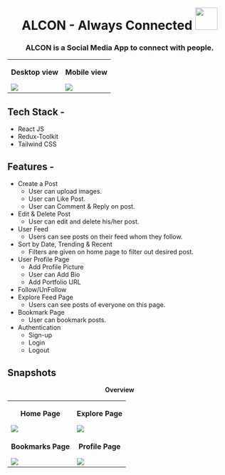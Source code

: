 <h1 align="center">
  ALCON - Always Connected
<img height="50" src="https://user-images.githubusercontent.com/36642146/179075013-f138e810-0ac4-415a-915c-23d56be1448e.png">
</h1>
<h3 align="center">
ALCON is a Social Media App to connect with people. <br/>
</h3>

<table>
<tr>
    <td>
        <p align="center"><strong>Desktop view</strong></p>
        <img src="https://user-images.githubusercontent.com/36642146/179075924-988bbe11-93db-4961-8a63-c128ffc5588a.png"  />
    </td>
    <td>
        <p align="center"><strong>Mobile view</strong></p>
        <img src="https://user-images.githubusercontent.com/36642146/179076171-04b8c402-d250-4a34-9f20-4bf9bc30294b.png"  />
    </td>
</tr> 
</table>

## Tech Stack -

- React JS
- Redux-Toolkit
- Tailwind CSS

## Features -

- Create a Post
  - User can upload images.
  - User can Like Post.
  - User can Comment & Reply on post.  
- Edit & Delete Post
  - User can edit and delete his/her post.
- User Feed   
  - Users can see posts on their feed whom they follow.
- Sort by Date, Trending & Recent
  - Filters are given on home page to filter out desired post.
- User Profile Page
  - Add Profile Picture
  - User can Add Bio
  - Add Portfolio URL
- Follow/UnFollow
- Explore Feed Page
  - Users can see posts of everyone on this page.
- Bookmark Page
  - User can bookmark posts.
- Authentication
  - Sign-up
  - Login
  - Logout

## Snapshots

<table>
<p  align="center"><strong>Overview</strong></p>

<tr>
    <td>
        <p align="center"><strong>Home Page</strong></p>
        <img src="https://user-images.githubusercontent.com/36642146/179084458-43feee1e-bd35-402f-8b0a-2c69e57519a3.png"  />
    </td>
    <td>
        <p align="center"><strong>Explore Page</strong></p>
        <img src="https://user-images.githubusercontent.com/36642146/179078500-17b8b58b-348e-4bbc-9cd7-c55d4f3ea30f.png"  />
    </td>
</tr> 
<tr>
    <td>
        <p align="center"><strong>Bookmarks Page</strong></p>
        <img src="https://user-images.githubusercontent.com/36642146/179078752-14c6d004-5726-41f7-9f03-8136d29a11ad.png"  />
    </td>
    <td>
        <p align="center"><strong>Profile Page</strong></p>
        <img src="https://user-images.githubusercontent.com/36642146/179078905-60c8b897-3e78-4c50-b4ac-087763519d54.png"  />
    </td>
</tr>

</table>
